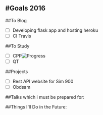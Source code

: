 #Goals 2016
----

##To Blog

- [ ] Developing flask app and hosting heroku
- [ ] CI Travis

##To Study

- [ ] CPP![Progress](http://progressed.io/bar/28?title=progress)
- [ ] QT

##Projects

- [ ] Rest API website for Sim 900
- [ ] Obdsam

##Talks which i must be prepared for:

##Things I'll Do in the Future:
